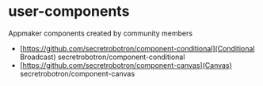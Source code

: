 user-components
===============

Appmaker components created by community members

* [https://github.com/secretrobotron/component-conditional](Conditional Broadcast) secretrobotron/component-conditional
* [https://github.com/secretrobotron/component-canvas](Canvas) secretrobotron/component-canvas
